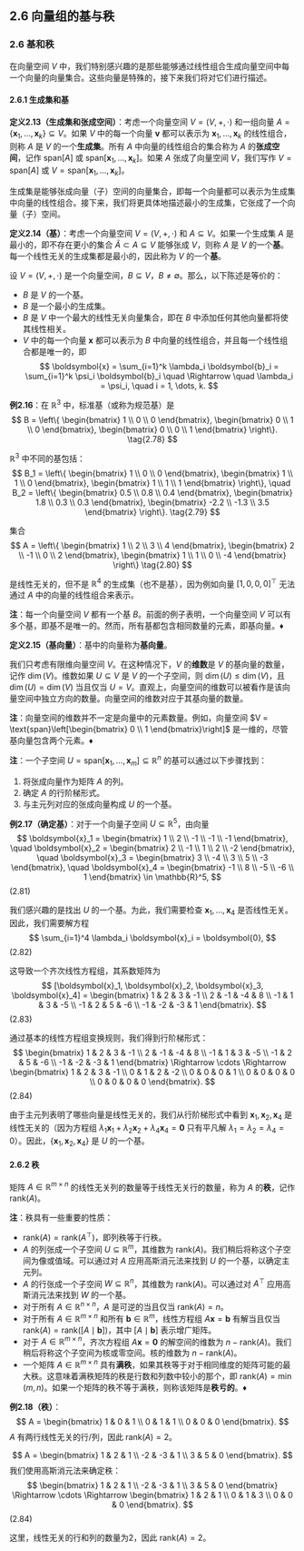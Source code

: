 ## 2.6 向量组的基与秩

### 2.6 基和秩

在向量空间 $V$ 中，我们特别感兴趣的是那些能够通过线性组合生成向量空间中每一个向量的向量集合。这些向量是特殊的，接下来我们将对它们进行描述。

#### 2.6.1 生成集和基

**定义2.13（生成集和张成空间）**：考虑一个向量空间 $V = (V, +, \cdot)$ 和一组向量 $A = \{\boldsymbol{x}_1, \dots, \boldsymbol{x}_k\} \subseteq V$。如果 $V$ 中的每一个向量 $\boldsymbol{v}$ 都可以表示为 $\boldsymbol{x}_1, \dots, \boldsymbol{x}_k$ 的线性组合，则称 $A$ 是 $V$ 的一个**生成集**。所有 $A$ 中向量的线性组合的集合称为 $A$ 的**张成空间**，记作 $\text{span}[A]$ 或 $\text{span}[\boldsymbol{x}_1, \dots, \boldsymbol{x}_k]$。如果 $A$ 张成了向量空间 $V$，我们写作 $V = \text{span}[A]$ 或 $V = \text{span}[\boldsymbol{x}_1, \dots, \boldsymbol{x}_k]$。

生成集是能够张成向量（子）空间的向量集合，即每一个向量都可以表示为生成集中向量的线性组合。接下来，我们将更具体地描述最小的生成集，它张成了一个向量（子）空间。

**定义2.14（基）**：考虑一个向量空间 $V = (V, +, \cdot)$ 和 $A \subseteq V$。如果一个生成集 $A$ 是最小的，即不存在更小的集合 $\tilde{A} \subset A \subseteq V$ 能够张成 $V$，则称 $A$ 是 $V$ 的一个**基**。每一个线性无关的生成集都是最小的，因此称为 $V$ 的一个**基**。

设 $V = (V, +, \cdot)$ 是一个向量空间，$B \subseteq V$，$B \neq \emptyset$。那么，以下陈述是等价的：
- $B$ 是 $V$ 的一个基。
- $B$ 是一个最小的生成集。
- $B$ 是 $V$ 中一个最大的线性无关向量集合，即在 $B$ 中添加任何其他向量都将使其线性相关。
- $V$ 中的每一个向量 $\boldsymbol{x}$ 都可以表示为 $B$ 中向量的线性组合，并且每一个线性组合都是唯一的，即
  $$
  \boldsymbol{x} = \sum_{i=1}^k \lambda_i \boldsymbol{b}_i = \sum_{i=1}^k \psi_i \boldsymbol{b}_i \quad \Rightarrow \quad \lambda_i = \psi_i, \quad i = 1, \dots, k.
  $$

**例2.16**：在 $\mathbb{R}^3$ 中，标准基（或称为规范基）是
$$
B = \left\{
\begin{bmatrix}
1 \\ 0 \\ 0
\end{bmatrix},
\begin{bmatrix}
0 \\ 1 \\ 0
\end{bmatrix},
\begin{bmatrix}
0 \\ 0 \\ 1
\end{bmatrix}
\right\}. \tag{2.78}
$$


$\mathbb{R}^3$ 中不同的基包括：
$$
B_1 = \left\{
\begin{bmatrix}
1 \\ 0 \\ 0
\end{bmatrix},
\begin{bmatrix}
1 \\ 1 \\ 0
\end{bmatrix},
\begin{bmatrix}
1 \\ 1 \\ 1
\end{bmatrix}
\right\}, \quad
B_2 = \left\{
\begin{bmatrix}
0.5 \\ 0.8 \\ 0.4
\end{bmatrix},
\begin{bmatrix}
1.8 \\ 0.3 \\ 0.3
\end{bmatrix},
\begin{bmatrix}
-2.2 \\ -1.3 \\ 3.5
\end{bmatrix}
\right\}. \tag{2.79}
$$


集合
$$
A = \left\{
\begin{bmatrix}
1 \\ 2 \\ 3 \\ 4
\end{bmatrix},
\begin{bmatrix}
2 \\ -1 \\ 0 \\ 2
\end{bmatrix},
\begin{bmatrix}
1 \\ 1 \\ 0 \\ -4
\end{bmatrix}
\right\} \tag{2.80}
$$


是线性无关的，但不是 $\mathbb{R}^4$ 的生成集（也不是基），因为例如向量 $[1, 0, 0, 0]^\top$ 无法通过 $A$ 中的向量的线性组合来表示。

**注**：每一个向量空间 $V$ 都有一个基 $B$。前面的例子表明，一个向量空间 $V$ 可以有多个基，即基不是唯一的。然而，所有基都包含相同数量的元素，即基向量。♦

**定义2.15（基向量）**：基中的向量称为**基向量**。

我们只考虑有限维向量空间 $V$。在这种情况下，$V$ 的**维数**是 $V$ 的基向量的数量，记作 $\dim(V)$。维数如果 $U \subseteq V$ 是 $V$ 的一个子空间，则 $\dim(U) \leq \dim(V)$，且 $\dim(U) = \dim(V)$ 当且仅当 $U = V$。直观上，向量空间的维数可以被看作是该向量空间中独立方向的数量。向量空间的维数对应于其基向量的数量。

**注**：向量空间的维数并不一定是向量中的元素数量。例如，向量空间 $V = \text{span}\left[\begin{bmatrix} 0 \\ 1 \end{bmatrix}\right]$ 是一维的，尽管基向量包含两个元素。♦

**注**：一个子空间 $U = \text{span}[\boldsymbol{x}_1, \dots, \boldsymbol{x}_m] \subseteq \mathbb{R}^n$ 的基可以通过以下步骤找到：
1. 将张成向量作为矩阵 $A$ 的列。
2. 确定 $A$ 的行阶梯形式。
3. 与主元列对应的张成向量构成 $U$ 的一个基。

**例2.17（确定基）**：对于一个向量子空间 $U \subseteq \mathbb{R}^5$，由向量
$$
\boldsymbol{x}_1 = \begin{bmatrix}
1 \\ 2 \\ -1 \\ -1 \\ -1
\end{bmatrix}, \quad
\boldsymbol{x}_2 = \begin{bmatrix}
2 \\ -1 \\ 1 \\ 2 \\ -2
\end{bmatrix}, \quad
\boldsymbol{x}_3 = \begin{bmatrix}
3 \\ -4 \\ 3 \\ 5 \\ -3
\end{bmatrix}, \quad
\boldsymbol{x}_4 = \begin{bmatrix}
-1 \\ 8 \\ -5 \\ -6 \\ 1
\end{bmatrix} \in \mathbb{R}^5,
$$
(2.81)

我们感兴趣的是找出 $U$ 的一个基。为此，我们需要检查 $\boldsymbol{x}_1, \dots, \boldsymbol{x}_4$ 是否线性无关。因此，我们需要解方程
$$
\sum_{i=1}^4 \lambda_i \boldsymbol{x}_i = \boldsymbol{0},
$$
(2.82)

这导致一个齐次线性方程组，其系数矩阵为
$$
[\boldsymbol{x}_1, \boldsymbol{x}_2, \boldsymbol{x}_3, \boldsymbol{x}_4] = \begin{bmatrix}
1 & 2 & 3 & -1 \\
2 & -1 & -4 & 8 \\
-1 & 1 & 3 & -5 \\
-1 & 2 & 5 & -6 \\
-1 & -2 & -3 & 1
\end{bmatrix}.
$$
(2.83)

通过基本的线性方程组变换规则，我们得到行阶梯形式：
$$
\begin{bmatrix}
1 & 2 & 3 & -1 \\
2 & -1 & -4 & 8 \\
-1 & 1 & 3 & -5 \\
-1 & 2 & 5 & -6 \\
-1 & -2 & -3 & 1
\end{bmatrix}
\Rightarrow \cdots \Rightarrow
\begin{bmatrix}
1 & 2 & 3 & -1 \\
0 & 1 & 2 & -2 \\
0 & 0 & 0 & 1 \\
0 & 0 & 0 & 0 \\
0 & 0 & 0 & 0
\end{bmatrix}.
$$
(2.84)

由于主元列表明了哪些向量是线性无关的，我们从行阶梯形式中看到 $\boldsymbol{x}_1, \boldsymbol{x}_2, \boldsymbol{x}_4$ 是线性无关的（因为方程组 $\lambda_1 \boldsymbol{x}_1 + \lambda_2 \boldsymbol{x}_2 + \lambda_4 \boldsymbol{x}_4 = \boldsymbol{0}$ 只有平凡解 $\lambda_1 = \lambda_2 = \lambda_4 = 0$）。因此，$\{\boldsymbol{x}_1, \boldsymbol{x}_2, \boldsymbol{x}_4\}$ 是 $U$ 的一个基。

#### 2.6.2 秩

矩阵 $A \in \mathbb{R}^{m \times n}$ 的线性无关列的数量等于线性无关行的数量，称为 $A$ 的**秩**，记作 $\text{rank}(A)$。

**注**：秩具有一些重要的性质：
- $\text{rank}(A) = \text{rank}(A^\top)$，即列秩等于行秩。
- $A$ 的列张成一个子空间 $U \subseteq \mathbb{R}^m$，其维数为 $\text{rank}(A)$。我们稍后将称这个子空间为像或值域。可以通过对 $A$ 应用高斯消元法来找到 $U$ 的一个基，以确定主元列。
- $A$ 的行张成一个子空间 $W \subseteq \mathbb{R}^n$，其维数为 $\text{rank}(A)$。可以通过对 $A^\top$ 应用高斯消元法来找到 $W$ 的一个基。
- 对于所有 $A \in \mathbb{R}^{n \times n}$，$A$ 是可逆的当且仅当 $\text{rank}(A) = n$。
- 对于所有 $A \in \mathbb{R}^{m \times n}$ 和所有 $\boldsymbol{b} \in \mathbb{R}^m$，线性方程组 $A\boldsymbol{x} = \boldsymbol{b}$ 有解当且仅当 $\text{rank}(A) = \text{rank}([A \mid \boldsymbol{b}])$，其中 $[A \mid \boldsymbol{b}]$ 表示增广矩阵。
- 对于 $A \in \mathbb{R}^{m \times n}$，齐次方程组 $A\boldsymbol{x} = \boldsymbol{0}$ 的解空间的维数为 $n - \text{rank}(A)$。我们稍后将称这个子空间为核或零空间。核的维数为 $n - \text{rank}(A)$。
- 一个矩阵 $A \in \mathbb{R}^{m \times n}$ 具有**满秩**，如果其秩等于对于相同维度的矩阵可能的最大秩。这意味着满秩矩阵的秩是行数和列数中较小的那个，即 $\text{rank}(A) = \min(m, n)$。如果一个矩阵的秩不等于满秩，则称该矩阵是**秩亏的**。♦

**例2.18（秩）**：
$$
A = \begin{bmatrix}
1 & 0 & 1 \\
0 & 1 & 1 \\
0 & 0 & 0
\end{bmatrix}.
$$
$A$ 有两行线性无关的行/列，因此 $\text{rank}(A) = 2$。

$$
A = \begin{bmatrix}
1 & 2 & 1 \\
-2 & -3 & 1 \\
3 & 5 & 0
\end{bmatrix}.
$$
我们使用高斯消元法来确定秩：
$$
\begin{bmatrix}
1 & 2 & 1 \\
-2 & -3 & 1 \\
3 & 5 & 0
\end{bmatrix}
\Rightarrow \cdots \Rightarrow
\begin{bmatrix}
1 & 2 & 1 \\
0 & 1 & 3 \\
0 & 0 & 0
\end{bmatrix}.
$$
(2.84)

这里，线性无关的行和列的数量为2，因此 $\text{rank}(A) = 2$。
